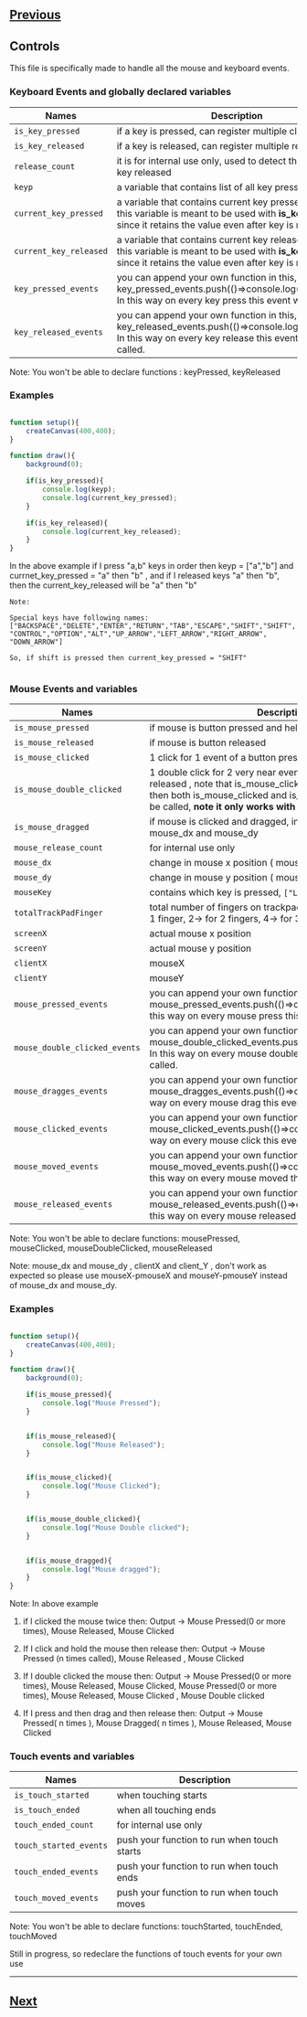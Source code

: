 [Previous](./introduction.md)
--------------------------------

## Controls

This file is specifically made to handle all the mouse and keyboard events. 

### Keyboard Events and globally declared variables

Names       | Description
---------------|------------------------
`is_key_pressed` | if a key is pressed, can register multiple clicks
`is_key_released` | if a key is released, can register multiple releases
`release_count` | it is for internal use only, used to detect the number of key released
`keyp` | a variable that contains list of all key pressed
`current_key_pressed` | a variable that contains current key pressed, note that this variable is meant to be used with __is_key_pressed__ , since it retains the value even after key is released
`current_key_released` | a variable that contains current key released, note that this variable is meant to be used with __is_key_released__ , since it retains the value even after key is released
`key_pressed_events` | you can append your own function in this, e.g., key_pressed_events.push(()=>console.log("pressed")). In this way on every key press this event will be called.
`key_released_events` | you can append your own function in this, e.g., key_released_events.push(()=>console.log("released")). In this way on every key release this event will be called. 

Note: You won't be able to declare functions : keyPressed, keyReleased


### Examples

```js

function setup(){
    createCanvas(400,400);
}

function draw(){
    background(0);

    if(is_key_pressed){
        console.log(keyp);
        console.log(current_key_pressed);
    }

    if(is_key_released){
        console.log(current_key_released);
    }
}

```
In the above example if I press "a,b" keys in order then keyp = ["a","b"] and currnet_key_pressed = "a" then "b" , and if I released keys "a" then "b", then the current_key_released will be "a" then "b"

```
Note:

Special keys have following names:
["BACKSPACE","DELETE","ENTER","RETURN","TAB","ESCAPE","SHIFT","SHIFT",
"CONTROL","OPTION","ALT","UP_ARROW","LEFT_ARROW","RIGHT_ARROW",
"DOWN_ARROW"]

So, if shift is pressed then current_key_pressed = "SHIFT"
  
```


### Mouse Events and variables

Names    | Description
-----------|-------------
`is_mouse_pressed` | if mouse is button pressed and held
`is_mouse_released` | if mouse is button released
`is_mouse_clicked` | 1 click for 1 event of a button pressed and released
`is_mouse_double_clicked` | 1 double click for 2 very near event of button pressed and released , note that is_mouse_clicked will be called once and then both is_mouse_clicked and is_mouse_double_clicked will be called,  **note it only works with latest version of p5js**
`is_mouse_dragged` | if mouse is clicked and dragged, intended to be used with mouse_dx and mouse_dy
`mouse_release_count` | for internal use only
`mouse_dx` | change in mouse x position ( mouseX - pmouseX )
`mouse_dy` | change in mouse y position ( mouseY - pmouseY )
`mouseKey` | contains which key is pressed, `["LEFT","MIDDLE","RIGHT"]`
`totalTrackPadFinger` | total number of fingers on trackpad when clicked, note 1->for 1 finger, 2-> for 2 fingers, 4-> for 3 fingers
`screenX` | actual mouse x position
`screenY` | actual mouse y position
`clientX` | mouseX
`clientY` | mouseY
`mouse_pressed_events` | you can append your own function in this, e.g., mouse_pressed_events.push(()=>console.log("pressed")). In this way on every mouse press this event will be called.
`mouse_double_clicked_events` | you can append your own function in this, e.g., mouse_double_clicked_events.push(()=>console.log("Hello")). In this way on every mouse double click this event will be called.
`mouse_dragges_events` | you can append your own function in this, e.g., mouse_dragges_events.push(()=>console.log("drag")). In this way on every mouse drag this event will be called.
`mouse_clicked_events` | you can append your own function in this, e.g., mouse_clicked_events.push(()=>console.log("click")). In this way on every mouse click this event will be called.
`mouse_moved_events` | you can append your own function in this, e.g., mouse_moved_events.push(()=>console.log("moved")). In this way on every mouse moved this event will be called.
`mouse_released_events` | you can append your own function in this, e.g., mouse_released_events.push(()=>console.log("released")). In this way on every mouse released this event will be called.


Note: You won't be able to declare functions: mousePressed, mouseClicked, mouseDoubleClicked, mouseReleased

Note: mouse_dx and mouse_dy , clientX and client_Y , don't work as expected so please use mouseX-pmouseX and mouseY-pmouseY instead of mouse_dx and mouse_dy.

### Examples

```js

function setup(){
    createCanvas(400,400);
}

function draw(){
    background(0);

    if(is_mouse_pressed){
        console.log("Mouse Pressed");
    }


    if(is_mouse_released){
        console.log("Mouse Released");
    }


    if(is_mouse_clicked){
        console.log("Mouse Clicked");
    }


    if(is_mouse_double_clicked){
        console.log("Mouse Double clicked");
    }


    if(is_mouse_dragged){ 
        console.log("Mouse dragged");
    }
}

```

Note: In above example

1) if I clicked the mouse twice then: Output -> Mouse Pressed(0 or more times), Mouse Released, Mouse Clicked

2) If I click and hold the mouse then release then: Output -> Mouse Pressed (n times called), Mouse Released , Mouse Clicked

3) If I double clicked the mouse then: Output -> Mouse Pressed(0 or more times), Mouse Released, Mouse Clicked, Mouse Pressed(0 or more times), Mouse Released, Mouse Clicked , Mouse Double clicked

4) If I press and then drag and then release then: Output -> Mouse Pressed( n times ), Mouse Dragged( n times ), Mouse Released, Mouse Clicked


### Touch events and variables

Names    | Description
----------|------------
`is_touch_started` | when touching starts
`is_touch_ended` | when all touching ends
`touch_ended_count` | for internal use only
`touch_started_events` | push your function to run when touch starts
`touch_ended_events` | push your function to run when touch ends
`touch_moved_events` | push your function to run when touch moves


Note: You won't be able to declare functions: touchStarted, touchEnded, touchMoved


Still in progress, so redeclare the functions of touch events for your own use

---------------------------------------
[Next](./renderer.md)
-----------------------------